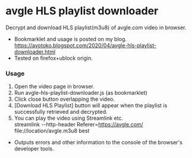 # avgle HLS playlist downloader
Decrypt and download HLS playlist(m3u8) of avgle.com video in browser.
* Bookmarklet and usage is posted on my blog. https://avotoko.blogspot.com/2020/04/avgle-hls-playlist-downloader.html
* Tested on firefox+ublock origin. 
### Usage ###
1. Open the video page in browser.
2. Run avgle-hls-playlist-downloader.js (as bookmarklet)
3. Click close button overlapping the video.
4.  [Download HLS Playlist] button will appear when the playlist is successfully retrieved and decrypted.
5. You can play the video using Streamlink etc.  
streamlink --http-header Referer=https://avgle.com/ file://location/avgle.m3u8 best

* Outputs errors and other information to the console of the browser's developer tools.  


